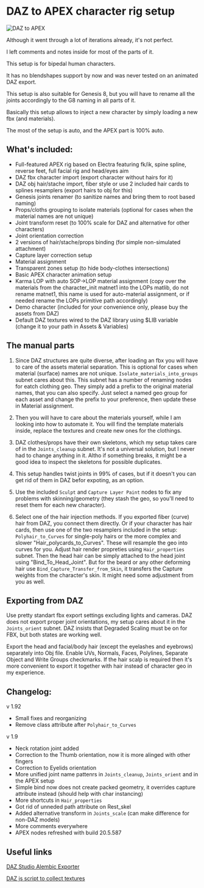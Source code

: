 # DAZ to APEX character rig setup

![DAZ to APEX](https://github.com/user-attachments/assets/f0d1771e-8d74-4f10-a655-12adf9e1131b)


Although it went through a lot of iterations already, it's not perfect.

I left comments and notes inside for most of the parts of it. 

This setup is for bipedal human characters.

It has no blendshapes support by now and was never tested on an animated DAZ export.

This setup is also suitable for Genesis 8, but you will have to rename all the joints accordingly to the G8 naming in all parts of it.

Basically this setup allows to inject a new character by simply loading a new fbx (and materials).

The most of the setup is auto, and the APEX part is 100% auto.


## What's included:

- Full-featured APEX rig based on Electra featuring fk/ik, spine spline, reverse feet, full facial rig and head/eyes aim
- DAZ fbx character import (export character without hairs for it)
- DAZ obj hair/stache import, fiber style or use 2 included hair cards to splines resamplers (export hairs to obj for this)
- Genesis joints renamer (to sanitize names and bring them to root based naming)
- Props/cloths grouping to isolate materials (optional for cases when the material names are not unique)
- Joint transform reset (to 100% scale for DAZ and alternative for other characters)
- Joint orientation correction
- 2 versions of hair/stache/props binding (for simple non-simulated attachment)
- Capture layer correction setup
- Material assignment
- Transparent zones setup (to hide body-clothes intersections)
- Basic APEX character animation setup
- Karma LOP with auto SOP->LOP material assignment (copy over the materials from the character_init matnet1 into the LOPs matlib, do not rename matnet1, this name is used for auto-material assignment, or if needed rename the LOPs primitive path accordingly)
- Demo character (included for your convenience only, please buy the assets from DAZ)
- Default DAZ textures wired to the DAZ library using $LIB variable (change it to your path in Assets & Variables)


## The manual parts

1. Since DAZ structures are quite diverse, after loading an fbx you will have to care of the assets material separation. This is optional for cases when material (surface) names are not unique. `Isolate_materials_into_groups` subnet cares about this. This subnet has a number of renaming nodes for eatch clothing geo. They simply add a prefix to the original material names, that you can also specify. Just select a named geo group for each asset and change the prefix to your preference, then update these in Material assignment.

2. Then you will have to care about the materials yourself, while I am looking into how to automate it. You will find the template materials inside, replace the textures and create new ones for the clothings.

3. DAZ clothes/props have their own skeletons, which my setup takes care of in the `Joints_cleanup` subnet. It's not a universal solution, but I never had to change anything in it. Altho if something breaks, it might be a good idea to inspect the skeletons for possible duplicates.

4. This setup handles twist joints in 99% of cases, but if it doesn't you can get rid of them in DAZ befor expoting, as an option.

5. Use the included `Sculpt` and `Capture Layer Paint` nodes to fix any problems with skinning/geometry (they stash the geo, so you'll need to reset them for each new character).

6. Select one of the hair injection methods. If you exported fiber (curve) hair from DAZ, you connect them directly. Or if your character has hair cards, then use one of the two resamplers included in the setup: `Polyhair_to_Curves` for single-poly hairs or the more complex and slower "Hair_polycards_to_Curves". These will resample the geo into curves for you. Adjust hair render propreties using `Hair_properties` subnet. Then the head hair can be simply attached to the head joint using "Bind_To_Head_Joint". But for the beard or any other deforming hair use `Bind_Capture_Transfer_from_Skin`, it transfers the Capture weights from the character's skin. It might need some adjustment from you as well.


## Exporting from DAZ

Use pretty standart fbx export settings excluding lights and cameras. DAZ does not export proper joint orientations, my setup cares about it in the `Joints_orient` subnet. DAZ insists that Degraded Scaling must be on for FBX, but both states are working well.

Export the head and facial/body hair (except the eyelashes and eyebrows) separately into Obj file. Enable UVs, Normals, Faces, Polylines, Separate Object and Write Groups checkmarks. If the hair scalp is required then it's more convenient to export it together with hair instead of character geo in my experience.


## Changelog:

v 1.92

- Small fixes and reorganizing
- Remove class attribute after `Polyhair_to_Curves`

v 1.9
- Neck rotation joint added
- Correction to the Thumb orientation, now it is more alinged with other fingers
- Correction to Eyelids orientation
- More unified joint name pattenrs in `Joints_cleanup`, `Joints_orient` and in the APEX setup
- Simple bind now does not create packed geometry, it overrides capture attribute instead (should help with char instancing)
- More shortcuts in `Hair_properties`
- Got rid of unneded path attribute on Rest_skel
- Added alternative transform in `Joints_scale` (can make difference for non-DAZ models)
- More comments everywhere
- APEX nodes refreshed with build 20.5.587


## Useful links

[DAZ Studio Alembic Exporter](https://www.daz3d.com/forums/discussion/428856/sagan-a-daz-studio-to-blender-alembic-exporter/p1)

[DAZ js script to collect textures](https://www.daz3d.com/forums/discussion/386421/help-solution-for-collecting-all-maps-from-a-ds4-scene/p1)
